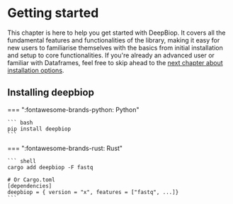 # Getting started

This chapter is here to help you get started with DeepBiop.
It covers all the fundamental features and functionalities of the library, making it easy for new users to familiarise themselves with the basics from initial installation and setup to core functionalities.
If you're already an advanced user or familiar with Dataframes, feel free to skip ahead to the [next chapter about installation options](installation.md).

## Installing deepbiop

=== ":fontawesome-brands-python: Python"

````
``` bash
pip install deepbiop
```
````

=== ":fontawesome-brands-rust: Rust"

````
``` shell
cargo add deepbiop -F fastq

# Or Cargo.toml
[dependencies]
deepbiop = { version = "x", features = ["fastq", ...]}
```
````

<!-- In the example below you see that we select `col('*')`. The asterisk stands for all columns. -->

<!-- {{code_block('user-guide/getting-started/expressions','select',\['select'\])}} -->

<!-- ```python exec="on" result="text" session="getting-started/expressions" -->

<!-- --8<-- "python/user-guide/getting-started/expressions.py:setup" -->

<!-- print( -->

<!--     --8<-- "python/user-guide/getting-started/expressions.py:select" -->

<!-- ) -->

<!-- ``` -->
